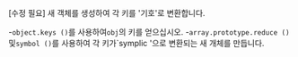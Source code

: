[수정 필요]
새 객체를 생성하여 각 키를 '기호'로 변환합니다.

-`object.keys ()`를 사용하여`obj`의 키를 얻으십시오.
-`array.prototype.reduce ()`및`symbol ()`를 사용하여 각 키가`symplic '으로 변환되는 새 개체를 만듭니다.